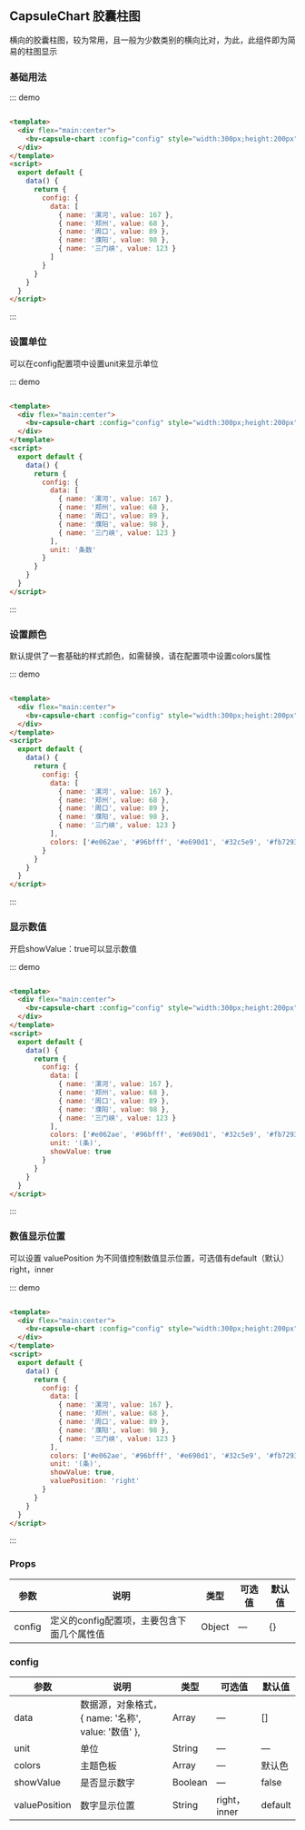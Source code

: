 ## CapsuleChart 胶囊柱图

横向的胶囊柱图，较为常用，且一般为少数类别的横向比对，为此，此组件即为简易的柱图显示

### 基础用法

::: demo

```html

<template>
  <div flex="main:center">
    <bv-capsule-chart :config="config" style="width:300px;height:200px"></bv-capsule-chart>
  </div>
</template>
<script>
  export default {
    data() {
      return {
        config: {
          data: [
            { name: '漯河', value: 167 },
            { name: '郑州', value: 68 },
            { name: '周口', value: 89 },
            { name: '濮阳', value: 98 },
            { name: '三门峡', value: 123 }
          ]
        }
      }
    }
  }
</script>
```

:::

### 设置单位

可以在config配置项中设置unit来显示单位

::: demo

```html

<template>
  <div flex="main:center">
    <bv-capsule-chart :config="config" style="width:300px;height:200px"></bv-capsule-chart>
  </div>
</template>
<script>
  export default {
    data() {
      return {
        config: {
          data: [
            { name: '漯河', value: 167 },
            { name: '郑州', value: 68 },
            { name: '周口', value: 89 },
            { name: '濮阳', value: 98 },
            { name: '三门峡', value: 123 }
          ],
          unit: '条数'
        }
      }
    }
  }
</script>
```

:::

### 设置颜色

默认提供了一套基础的样式颜色，如需替换，请在配置项中设置colors属性

::: demo

```html

<template>
  <div flex="main:center">
    <bv-capsule-chart :config="config" style="width:300px;height:200px"></bv-capsule-chart>
  </div>
</template>
<script>
  export default {
    data() {
      return {
        config: {
          data: [
            { name: '漯河', value: 167 },
            { name: '郑州', value: 68 },
            { name: '周口', value: 89 },
            { name: '濮阳', value: 98 },
            { name: '三门峡', value: 123 }
          ],
          colors: ['#e062ae', '#96bfff', '#e690d1', '#32c5e9', '#fb7293'],
        }
      }
    }
  }
</script>
```

:::

### 显示数值

开启showValue：true可以显示数值

::: demo

```html

<template>
  <div flex="main:center">
    <bv-capsule-chart :config="config" style="width:300px;height:200px"></bv-capsule-chart>
  </div>
</template>
<script>
  export default {
    data() {
      return {
        config: {
          data: [
            { name: '漯河', value: 167 },
            { name: '郑州', value: 68 },
            { name: '周口', value: 89 },
            { name: '濮阳', value: 98 },
            { name: '三门峡', value: 123 }
          ],
          colors: ['#e062ae', '#96bfff', '#e690d1', '#32c5e9', '#fb7293'],
          unit: '(条)',
          showValue: true
        }
      }
    }
  }
</script>
```

:::

### 数值显示位置

可以设置 valuePosition 为不同值控制数值显示位置，可选值有default（默认）right，inner

::: demo

```html

<template>
  <div flex="main:center">
    <bv-capsule-chart :config="config" style="width:300px;height:200px"></bv-capsule-chart>
  </div>
</template>
<script>
  export default {
    data() {
      return {
        config: {
          data: [
            { name: '漯河', value: 167 },
            { name: '郑州', value: 68 },
            { name: '周口', value: 89 },
            { name: '濮阳', value: 98 },
            { name: '三门峡', value: 123 }
          ],
          colors: ['#e062ae', '#96bfff', '#e690d1', '#32c5e9', '#fb7293'],
          unit: '(条)',
          showValue: true,
          valuePosition: 'right'
        }
      }
    }
  }
</script>
```

:::

### Props

| 参数     | 说明    | 类型      | 可选值       | 默认值   |
|----------|-------- |---------- |-------------  |-------- |
| config   | 定义的config配置项，主要包含下面几个属性值   | Object  |    —      |     {}     |

### config

| 参数     | 说明    | 类型      | 可选值       | 默认值   |
|----------|-------- |---------- |-------------  |-------- |
| data   | 数据源，对象格式，{ name: '名称', value: '数值' },   | Array  |    —      |    []    |
| unit   | 单位   | String  |    —      |    —      |
| colors   | 主题色板   | Array  |    —      |  默认色     |
| showValue   | 是否显示数字   | Boolean  |    —      |  false     |
| valuePosition   | 数字显示位置   | String  |  right，inner     |  default     |
